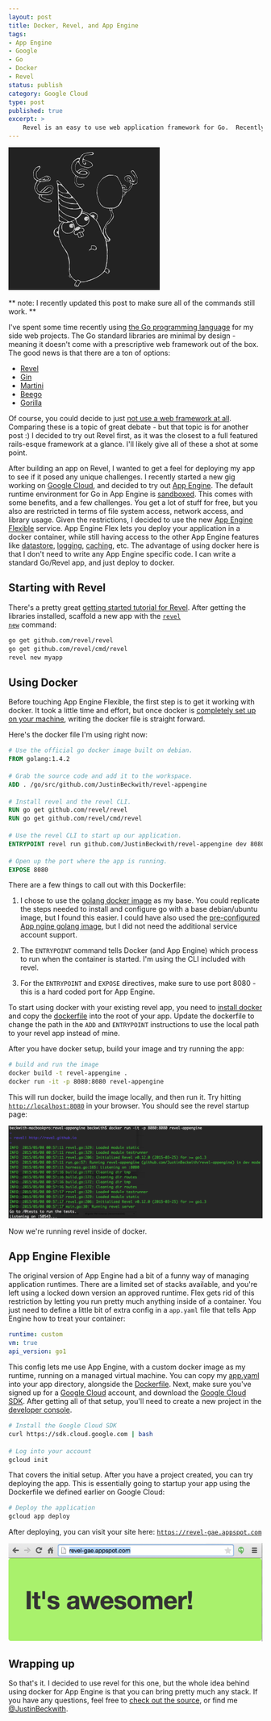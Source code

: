 ```yaml
---
layout: post
title: Docker, Revel, and App Engine
tags:
- App Engine
- Google
- Go
- Docker
- Revel
status: publish
category: Google Cloud
type: post
published: true
excerpt: >
    Revel is an easy to use web application framework for Go.  Recently I wrapped up a Revel app inside of a docker container, and published it to Google App Engine.
---
```


!["Revel running on Google App Engine with Docker"](/images/2015/docker-revel-appengine/revel.png)

** note:  I recently updated this post to make sure all of the commands still work. **

I've spent some time recently using [the Go programming language](https://jbeckwith.com/2015/01/04/comparing-go-and-dotnet/) for my side web projects. The Go standard libraries are minimal by design - meaning it doesn't come with a prescriptive web framework out of the box. The good news is that there are a ton of options:

- [Revel](https://revel.github.io/)
- [Gin](https://github.com/gin-gonic/gin)
- [Martini](https://martini.codegangsta.io/)
- [Beego](https://beego.me/)
- [Gorilla](https://www.gorillatoolkit.org/)

Of course, you could decide to just [not use a web framework at all](https://news.ycombinator.com/item?id=8772760). Comparing these is a topic of great debate - but that topic is for another post :)  I decided to try out Revel first, as it was the closest to a full featured rails-esque framework at a glance. I'll likely give all of these a shot at some point.

After building an app on Revel, I wanted to get a feel for deploying my app to see if it posed any unique challenges. I recently started a new gig working on [Google Cloud](https://cloud.google.com), and decided to try out [App Engine](https://cloud.google.com/appengine/docs). The default runtime environment for Go in App Engine is [sandboxed](https://cloud.google.com/appengine/docs/go/#Go_The_sandbox). This comes with some benefits, and a few challenges. You get a lot of stuff for free, but you also are restricted in terms of file system access, network access, and library usage. Given the restrictions, I decided to use the new [App Engine Flexible](https://cloud.google.com/appengine/docs/go/managed-vms/) service. App Engine Flex lets you deploy your application in a docker container, while still having access to the other App Engine features like [datastore](https://cloud.google.com/appengine/features/#datastore), [logging](https://cloud.google.com/appengine/features/#logs), [caching](https://cloud.google.com/appengine/features/#memcache), etc. The advantage of using docker here is that I don't need to write any App Engine specific code. I can write a standard Go/Revel app, and just deploy to docker.

## Starting with Revel

There's a pretty great [getting started tutorial for Revel](https://revel.github.io/tutorial/gettingstarted.html). After getting the libraries installed, scaffold a new app with the [<code>revel new</code>](https://revel.github.io/tutorial/createapp.html) command:

```sh
go get github.com/revel/revel
go get github.com/revel/cmd/revel
revel new myapp
```


## Using Docker

Before touching App Engine Flexible, the first step is to get it working with docker. It took a little time and effort, but once docker is [completely set up on your machine](https://docs.docker.com/installation/), writing the docker file is straight forward.

Here's the docker file I'm using right now:

```dockerfile
# Use the official go docker image built on debian.
FROM golang:1.4.2

# Grab the source code and add it to the workspace.
ADD . /go/src/github.com/JustinBeckwith/revel-appengine

# Install revel and the revel CLI.
RUN go get github.com/revel/revel
RUN go get github.com/revel/cmd/revel

# Use the revel CLI to start up our application.
ENTRYPOINT revel run github.com/JustinBeckwith/revel-appengine dev 8080

# Open up the port where the app is running.
EXPOSE 8080
```

There are a few things to call out with this Dockerfile:

1. I chose to use the [golang docker image](https://registry.hub.docker.com/_/golang/) as my base. You could replicate the steps needed to install and configure go with a base debian/ubuntu image, but I found this easier. I could have also used the [pre-configured App ngine golang image](https://cloud.google.com/appengine/docs/managed-vms/custom-runtimes#base_images), but I did not need the additional service account support.

2. The <code>ENTRYPOINT</code> command tells Docker (and App Engine) which process to run when the container is started. I'm using the CLI included with revel.

3. For the <code>ENTRYPOINT</code> and <code>EXPOSE</code> directives, make sure to use port 8080 - this is a hard coded port for App Engine.

To start using docker with your existing revel app, you need to [install docker](https://docs.docker.com/installation/) and copy the [dockerfile](https://github.com/JustinBeckwith/revel-appengine/blob/master/Dockerfile) into the root of your app. Update the dockerfile to change the path in the `ADD` and `ENTRYPOINT` instructions to use the local path to your revel app instead of mine.

After you have docker setup, build your image and try running the app:

```sh
# build and run the image
docker build -t revel-appengine .
docker run -it -p 8080:8080 revel-appengine
```

This will run docker, build the image locally, and then run it. Try hitting [`http://localhost:8080`](http://localhost:8080) in your browser. You should see the revel startup page:

!["Running revel in docker"](/images/2015/docker-revel-appengine/docker.png)

Now we're running revel inside of docker.


## App Engine Flexible

The original version of App Engine had a bit of a funny way of managing application runtimes. There are a limited set of stacks available, and you're left using a locked down version an approved runtime. Flex gets rid of this restriction by letting you run pretty much anything inside of a container. You just need to define a little bit of extra config in a <code>app.yaml</code> file that tells App Engine how to treat your container:

```yaml
runtime: custom
vm: true
api_version: go1
```

This config lets me use App Engine, with a custom docker image as my runtime, running on a managed virtual machine. You can copy my [app.yaml](https://github.com/JustinBeckwith/revel-appengine/blob/master/app.yaml) into your app directory, alongside the [Dockerfile](https://github.com/JustinBeckwith/revel-appengine/blob/master/Dockerfile). Next, make sure you've signed up for a [Google Cloud](https://cloud.google.com/) account, and download the [Google Cloud SDK](https://cloud.google.com/sdk/). After getting all of that setup, you'll need to create a new project in the [developer console](https://console.developers.google.com/).

```sh
# Install the Google Cloud SDK
curl https://sdk.cloud.google.com | bash

# Log into your account
gcloud init
```

That covers the initial setup. After you have a project created, you can try deploying the app. This is essentially going to startup your app using the Dockerfile we defined earlier on Google Cloud:

```sh
# Deploy the application
gcloud app deploy
```

After deploying, you can visit your site here:
[<code>https://revel-gae.appspot.com</code>](https://revel-gae.appspot.com)

![Revel running on App Engine](/images/2015/docker-revel-appengine/appengine.png)


## Wrapping up

So that's it. I decided to use revel for this one, but the whole idea behind using docker for App Engine is that you can bring pretty much any stack. If you have any questions, feel free to [check out the source](https://github.com/JustinBeckwith/revel-appengine), or find me [@JustinBeckwith](https://twitter.com/JustinBeckwith).
